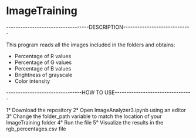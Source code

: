 # ImageTraining

-----------------------------------DESCRIPTION-----------------------------

This program reads all the images included in the folders and obtains:
- Percentage of R values
- Percentage of G values
- Percentage of B values
- Brightness of grayscale
- Color intensity

--------------------------------HOW TO USE---------------------------------

1° Download the repository
2° Open ImageAnalyzer3.ipynb using an editor
3° Change the folder_path variable to match the location of your ImageTraining folder
4° Run the file
5° Visualize the results in the rgb_percentages.csv file
